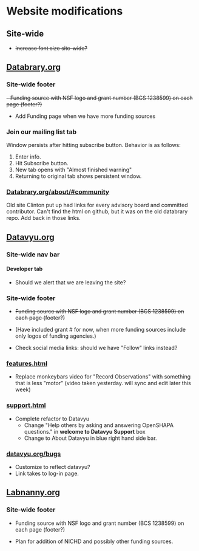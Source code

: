 # Website modifications

## Site-wide

- ~~Increase font size site-wide?~~

## [Databrary.org](http://databrary.org)

### Site-wide footer

~~- Funding source with NSF logo and grant number (BCS 1238599) on each page (footer?)~~

- Add Funding page when we have more funding sources

### Join our mailing list tab

Window persists after hitting subscribe button. Behavior is as follows:

1. Enter info.
2. Hit Subscribe button.
3. New tab opens with "Almost finished warning"
4. Returning to original tab shows persistent window.

### [Databrary.org/about/#community](http://staging.databrary.org/about/#community)

Old site Clinton put up had links for every advisory board and committed contributor. Can't find the html on github, but it was on the old databrary repo. Add back in those links.

## [Datavyu.org](http://datavyu.org)

### Site-wide nav bar

#### Developer tab

- Should we alert that we are leaving the site?

### Site-wide footer

- ~~Funding source with NSF logo and grant number (BCS 1238599) on each page (footer?)~~

- (Have included grant # for now, when more funding sources include only logos of funding agencies.)

- Check social media links: should we have "Follow" links instead?   

### [features.html](http://datavyu.org/features.html)

- Replace monkeybars video for "Record Observations" with something that is less "motor" (video taken yesterday. will sync and edit later this week)

### [support.html](http://datavyu.org/support.html)

- Complete refactor to Datavyu
	- Change "Help others by asking and answering OpenSHAPA questions." in **welcome to Datavyu Support** box
	- Change to About Datavyu in blue right hand side bar.
	 	
### [datavyu.org/bugs](http://datavyu.org/bugs/)

- Customize to reflect datavyu?
- Link takes to log-in page.

## [Labnanny.org](http://labnanny.org)

### Site-wide footer

- Funding source with NSF logo and grant number (BCS 1238599) on each page (footer?)

- Plan for addition of NICHD and possibly other funding sources.
